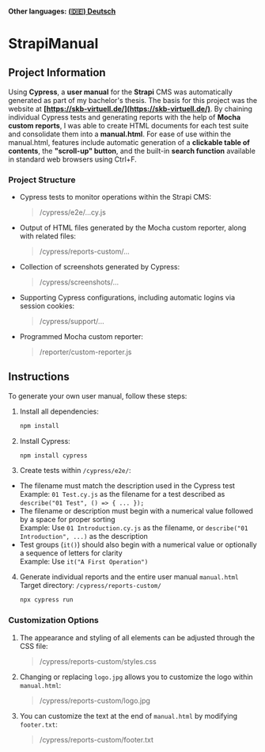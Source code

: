 #### Other languages: [(🇩🇪) Deutsch](README_de.md)

# StrapiManual

## Project Information

Using **Cypress**, a **user manual** for the **Strapi** CMS was automatically generated as part of my bachelor's thesis. The basis for this project was the website at **[https://skb-virtuell.de/](https://skb-virtuell.de/)**. By chaining individual Cypress tests and generating reports with the help of **Mocha custom reports**, I was able to create HTML documents for each test suite and consolidate them into a **manual.html**. For ease of use within the manual.html, features include automatic generation of a **clickable table of contents**, the **"scroll-up" button**, and the built-in **search function** available in standard web browsers using Ctrl+F.

### Project Structure

- Cypress tests to monitor operations within the Strapi CMS:

  > /cypress/e2e/...cy.js

- Output of HTML files generated by the Mocha custom reporter, along with related files:

  > /cypress/reports-custom/...

- Collection of screenshots generated by Cypress:

  > /cypress/screenshots/...

- Supporting Cypress configurations, including automatic logins via session cookies:

  > /cypress/support/...

- Programmed Mocha custom reporter:

  > /reporter/custom-reporter.js

## Instructions

To generate your own user manual, follow these steps:

1. Install all dependencies:

   ```bash
   npm install
   ```

2. Install Cypress:

   ```bash
   npm install cypress
   ```

3. Create tests within `/cypress/e2e/`:

- The filename must match the description used in the Cypress test  
  Example: `01 Test.cy.js` as the filename for a test described as `describe("01 Test", () => { ... });`
- The filename or description must begin with a numerical value followed by a space for proper sorting  
  Example: Use `01 Introduction.cy.js` as the filename, or `describe("01 Introduction", ...)` as the description
- Test groups (`it()`) should also begin with a numerical value or optionally a sequence of letters for clarity  
  Example: Use `it("A First Operation")`

4. Generate individual reports and the entire user manual `manual.html`  
   Target directory: `/cypress/reports-custom/`

   ```bash
   npx cypress run
   ```

### Customization Options

1. The appearance and styling of all elements can be adjusted through the CSS file:

   > /cypress/reports-custom/styles.css

2. Changing or replacing `logo.jpg` allows you to customize the logo within `manual.html`:

   > /cypress/reports-custom/logo.jpg

3. You can customize the text at the end of `manual.html` by modifying `footer.txt`:
   > /cypress/reports-custom/footer.txt
